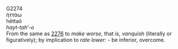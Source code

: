 <body>
  <p>G2274<br>  ἡττάω  <br> hēttaō  <br><i>hayt-tah‘-o </i><br>From the same as <a href="g2276.htm">2276</a>  to <i>make</i> <i>worse</i>, that is, <i>vanquish</i> (literally or figuratively); by implication to <i>rate</i> <i>lower:</i> - be inferior, overcome.<br></p>
 </body>